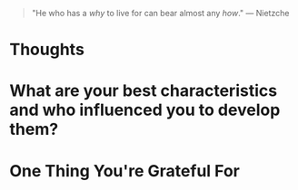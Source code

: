 
> \"He who has a *why* to live for can bear almost any *how*.\" — Nietzche

# Thoughts

# What are your best characteristics and who influenced you to develop them?

# One Thing You're Grateful For

